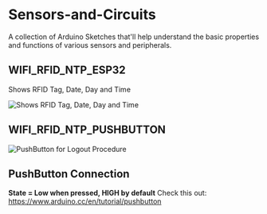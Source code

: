 # Sensors-and-Circuits
A collection of Arduino Sketches that'll help understand the basic properties and functions of various sensors and peripherals.
## WIFI_RFID_NTP_ESP32
Shows RFID Tag, Date, Day and Time

![Shows RFID Tag, Date, Day and Time](https://user-images.githubusercontent.com/61982410/122237606-14fab100-cedd-11eb-91bc-d0d025a19ae9.jpg)

## WIFI_RFID_NTP_PUSHBUTTON
![PushButton for Logout Procedure](https://user-images.githubusercontent.com/61982410/122249597-9c005700-cee6-11eb-9224-aab1b9ce17f4.jpg)

## PushButton Connection
**State = Low when pressed, HIGH by default**
Check this out: https://www.arduino.cc/en/tutorial/pushbutton
